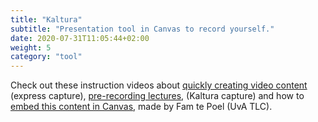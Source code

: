 ```yaml
---
title: "Kaltura"
subtitle: "Presentation tool in Canvas to record yourself."
date: 2020-07-31T11:05:44+02:00
weight: 5
category: "tool"
---
```


Check out these instruction videos about [quickly creating video content](https://www.youtube.com/watch?v=pzo2J7YvJnM) (express capture), [pre-recording lectures](https://www.youtube.com/watch?v=85-Q800oAxA), (Kaltura capture) and how to [embed this content in Canvas](https://www.youtube.com/watch?v=j5SfSQ07RAM), made by Fam te Poel (UvA TLC).

